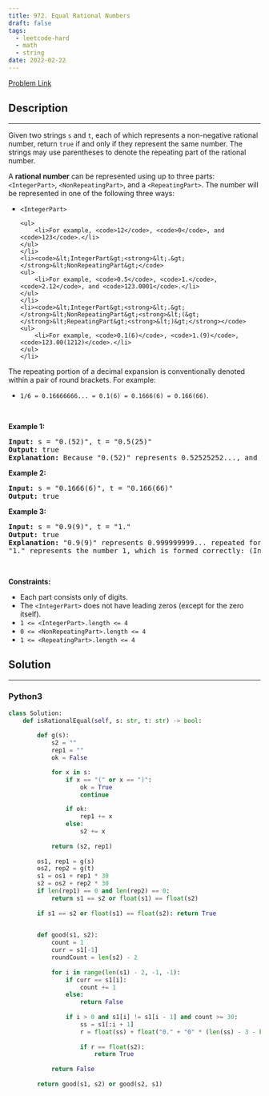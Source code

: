 ```yaml
---
title: 972. Equal Rational Numbers
draft: false
tags: 
  - leetcode-hard
  - math
  - string
date: 2022-02-22
---
```


[Problem Link](https://leetcode.com/problems/equal-rational-numbers/)

## Description

---
<p>Given two strings <code>s</code> and <code>t</code>, each of which represents a non-negative rational number, return <code>true</code> if and only if they represent the same number. The strings may use parentheses to denote the repeating part of the rational number.</p>

<p>A <strong>rational number</strong> can be represented using up to three parts: <code>&lt;IntegerPart&gt;</code>, <code>&lt;NonRepeatingPart&gt;</code>, and a <code>&lt;RepeatingPart&gt;</code>. The number will be represented in one of the following three ways:</p>

<ul>
	<li><code>&lt;IntegerPart&gt;</code>

	<ul>
		<li>For example, <code>12</code>, <code>0</code>, and <code>123</code>.</li>
	</ul>
	</li>
	<li><code>&lt;IntegerPart&gt;<strong>&lt;.&gt;</strong>&lt;NonRepeatingPart&gt;</code>
	<ul>
		<li>For example, <code>0.5</code>, <code>1.</code>, <code>2.12</code>, and <code>123.0001</code>.</li>
	</ul>
	</li>
	<li><code>&lt;IntegerPart&gt;<strong>&lt;.&gt;</strong>&lt;NonRepeatingPart&gt;<strong>&lt;(&gt;</strong>&lt;RepeatingPart&gt;<strong>&lt;)&gt;</strong></code>
	<ul>
		<li>For example, <code>0.1(6)</code>, <code>1.(9)</code>, <code>123.00(1212)</code>.</li>
	</ul>
	</li>
</ul>

<p>The repeating portion of a decimal expansion is conventionally denoted within a pair of round brackets. For example:</p>

<ul>
	<li><code>1/6 = 0.16666666... = 0.1(6) = 0.1666(6) = 0.166(66)</code>.</li>
</ul>

<p>&nbsp;</p>
<p><strong class="example">Example 1:</strong></p>

<pre>
<strong>Input:</strong> s = &quot;0.(52)&quot;, t = &quot;0.5(25)&quot;
<strong>Output:</strong> true
<strong>Explanation:</strong> Because &quot;0.(52)&quot; represents 0.52525252..., and &quot;0.5(25)&quot; represents 0.52525252525..... , the strings represent the same number.
</pre>

<p><strong class="example">Example 2:</strong></p>

<pre>
<strong>Input:</strong> s = &quot;0.1666(6)&quot;, t = &quot;0.166(66)&quot;
<strong>Output:</strong> true
</pre>

<p><strong class="example">Example 3:</strong></p>

<pre>
<strong>Input:</strong> s = &quot;0.9(9)&quot;, t = &quot;1.&quot;
<strong>Output:</strong> true
<strong>Explanation:</strong> &quot;0.9(9)&quot; represents 0.999999999... repeated forever, which equals 1.  [<a href="https://en.wikipedia.org/wiki/0.999..." target="_blank">See this link for an explanation.</a>]
&quot;1.&quot; represents the number 1, which is formed correctly: (IntegerPart) = &quot;1&quot; and (NonRepeatingPart) = &quot;&quot;.
</pre>

<p>&nbsp;</p>
<p><strong>Constraints:</strong></p>

<ul>
	<li>Each part consists only of digits.</li>
	<li>The <code>&lt;IntegerPart&gt;</code> does not have leading zeros (except for the zero itself).</li>
	<li><code>1 &lt;= &lt;IntegerPart&gt;.length &lt;= 4</code></li>
	<li><code>0 &lt;= &lt;NonRepeatingPart&gt;.length &lt;= 4</code></li>
	<li><code>1 &lt;= &lt;RepeatingPart&gt;.length &lt;= 4</code></li>
</ul>


## Solution

---
### Python3
``` py title='equal-rational-numbers'
class Solution:
    def isRationalEqual(self, s: str, t: str) -> bool:
        
        def g(s):
            s2 = ""
            rep1 = ""
            ok = False

            for x in s:
                if x == "(" or x == ")":
                    ok = True
                    continue

                if ok:
                    rep1 += x
                else:
                    s2 += x
            
            return (s2, rep1)
        
        os1, rep1 = g(s)
        os2, rep2 = g(t)
        s1 = os1 + rep1 * 30
        s2 = os2 + rep2 * 30
        if len(rep1) == 0 and len(rep2) == 0:
            return s1 == s2 or float(s1) == float(s2)
        
        if s1 == s2 or float(s1) == float(s2): return True

        
        def good(s1, s2):
            count = 1
            curr = s1[-1]
            roundCount = len(s2) - 2
            
            for i in range(len(s1) - 2, -1, -1):
                if curr == s1[i]:
                    count += 1
                else:
                    return False
                
                if i > 0 and s1[i] != s1[i - 1] and count >= 30:
                    ss = s1[:i + 1]
                    r = float(ss) + float("0." + "0" * (len(ss) - 3 - bool(s1[i - 1] == ".")) + "1")
                    
                    if r == float(s2):
                        return True
            
            return False
        
        return good(s1, s2) or good(s2, s1)
        
            
        
        
```

